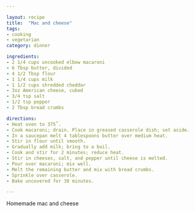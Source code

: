 ```yaml
---

layout: recipe
title:  "Mac and cheese"
tags: 
- cooking
- vegetarian
category: dinner

ingredients:
- 2 1/4 cups uncooked elbow macaroni
- 6 Tbsp butter, divided
- 4 1/2 Tbsp flour
- 1 1/4 cups milk
- 1 1/2 cups shredded cheddar
- 3oz American cheese, cubed
- 3/4 tsp salt
- 1/2 tsp pepper
- 2 Tbsp bread crumbs

directions:
- Heat oven to 375˚. 
- Cook macaroni; drain. Place in greased casserole dish; set aside. 
- In a saucepan melt 4 tablespoons butter over medium heat. 
- Stir in flour until smooth. 
- Gradually add milk; bring to a boil. 
- Cook and stir for 2 minutes; reduce heat. 
- Stir in cheeses, salt, and pepper until cheese is melted. 
- Pour over macaroni; mix well. 
- Melt the remaining butter and mix with bread crumbs. 
- Sprinkle over casserole. 
- Bake uncovered for 30 minutes.

---
```


Homemade mac and cheese